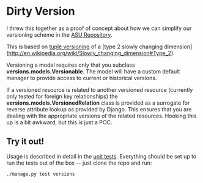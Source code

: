 # Dirty Version

I threw this together as a proof of concept about how we can simplify our versioning scheme in the [ASU Repository](http://repository.asu.edu).

This is based on [tuple versioning](http://en.wikipedia.org/wiki/Tuple-versioning) of a [type 2 slowly changing dimension] (http://en.wikipedia.org/wiki/Slowly_changing_dimension#Type_2).

Versioning a model requires only that you subclass **versions.models.Versionable**. The model will have a custom default manager to provide access to current or historical versions.

If a versioned resource is related to another versioned resource (currently only tested for foreign key relationships) the **versions.models.VersionedRelation** class is provided as a surrogate for reverse attribute lookup as provided by Django. This ensures that you are dealing with the appropriate versions of the related resources. Hooking this up is a bit awkward, but this *is* just a POC.  

## Try it out!

Usage is described in detail in the [unit tests](https://github.com/cordmata/dirtyversion/blob/master/versions/tests.py). Everything should be set up to run the tests out of the box -- just clone the repo and run:

    ./manage.py test versions




